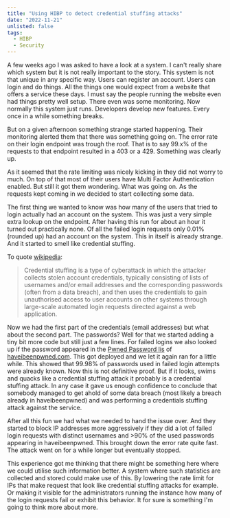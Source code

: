 ```yaml
---
title: "Using HIBP to detect credential stuffing attacks"
date: "2022-11-21"
unlisted: false
tags:
  - HIBP
  - Security
---
```


A few weeks ago I was asked to have a look at a system. I can't really share which system but it is not really important to
the story. This system is not that unique in any specific way. Users can register an account. Users can login and do things.
All the things one would expect from a website that offers a service these days. I must say the people running the website
even had things pretty well setup. There even was some monitoring. Now normally this system just runs. Developers develop
new features. Every once in a while something breaks.

But on a given afternoon something strange started happening. Their monitoring alerted them that there was something going on.
The error rate on their login endpoint was trough the roof. That is to say 99.x% of the requests to that endpoint resulted
in a 403 or a 429. Something was clearly up.

As it seemed that the rate limiting was nicely kicking in they did not worry to much. On top of that most of their users have
Multi Factor Authentication enabled. But still it got them wondering. What was going on. As the requests kept coming in
we decided to start collecting some data.

The first thing we wanted to know was how many of the users that tried to login actually had an account on the system. This was
just a very simple extra lookup on the endpoint. After having this run for about an hour it turned out practically none. Of all
the failed login requests only 0.01% (rounded up) had an account on the system. This in itself is already strange. And it started
to smell like credential stuffing.

To quote [wikipedia](https://en.wikipedia.org/wiki/Credential_stuffing):

> Credential stuffing is a type of cyberattack in which the attacker collects stolen account credentials, typically consisting of lists of usernames and/or email addresses and the corresponding passwords (often from a data breach), and then uses the credentials to gain unauthorised access to user accounts on other systems through large-scale automated login requests directed against a web application.

Now we had the first part of the credentials (email addresses) but what about the second part. The passwords? Well for that we started adding
a tiny bit more code but still just a few lines. For failed logins we also looked up if the password appeared in the [Pwned Password lis](https://haveibeenpwned.com/API/v3#PwnedPasswords)
of [haveibeenpwned.com](https://haveibeenpwned.com/). This got deployed and we let it again ran for a little while. This showed that 99.98% of
passwords used in failed login attempts were already known. Now this is not definitive proof. But if it looks, swims and quacks like a credential stuffing attack it probably is a credential stuffing attack. In any case it gave us enough confidence to conclude that somebody managed to
get ahold of some data breach (most likely a breach already in haveibeenpwned) and was performing a credentials stuffing attack against the service.

After all this fun we had what we needed to hand the issue over. And they started to block IP addresses more aggressively if they did a lot of
failed login requests with distinct usernames and >90% of the used passwords appearing in haveibeenpwned. This brought down the error rate
quite fast. The attack went on for a while longer but eventually stopped.

This experience got me thinking that there might be something here where we could utilise such information better. A system where such statistics
are collected and stored could make use of this. By lowering the rate limit for IPs that make request that look like credential stuffing attacks for
example. Or making it visible for the administrators running the instance how many of the login requests fail or exhibit this behavior. It for
sure is something I'm going to think more about more.
